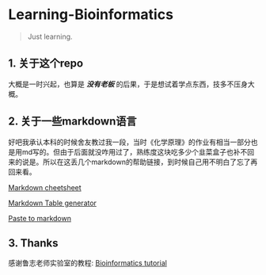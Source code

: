 # Learning-Bioinformatics

> Just learning.

## 1. 关于这个repo

  大概是一时兴起，也算是 **_没有老板_** 的后果，于是想试着学点东西，技多不压身大概。

## 2. 关于一些markdown语言

  好吧我承认本科的时候舍友教过我一段，当时《化学原理》的作业有相当一部分也是用md写的。但由于后面就没咋用过了，熟练度这块吃多少个韭菜盒子也补不回来的说是。所以在这丢几个markdown的帮助链接，到时候自己用不明白了忘了再回来看。

  [Markdown cheetsheet](https://github.com/adam-p/markdown-here/wiki/Markdown-Cheatsheet)

  [Markdown Table generator](https://www.tablesgenerator.com/markdown_tables#google_vignette)

  [Paste to markdown](https://euangoddard.github.io/clipboard2markdown/)
  
## 3. Thanks

  感谢鲁志老师实验室的教程: [Bioinformatics tutorial](https://book.ncrnalab.org/teaching)
